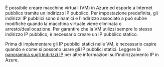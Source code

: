 È possibile creare macchine virtuali (VM) in Azure ed esporle a Internet pubblico tramite un indirizzo IP pubblico. Per impostazione predefinita, gli indirizzi IP pubblici sono dinamici e l'indirizzo associato a può subire modifiche quando la macchina virtuale viene eliminata o arresto/deallocazione. Per garantire che la VM utilizzi sempre lo stesso indirizzo IP pubblico, è necessario creare un IP pubblico statico. 

Prima di implementare gli IP pubblici statici nelle VM, è necessario capire quando e come si possono usare gli IP pubblici statici. Leggere la [panoramica sugli indirizzi IP](../articles/virtual-network/virtual-network-ip-addresses-overview-arm.md) per altre informazioni sull'indirizzamento IP in Azure.

